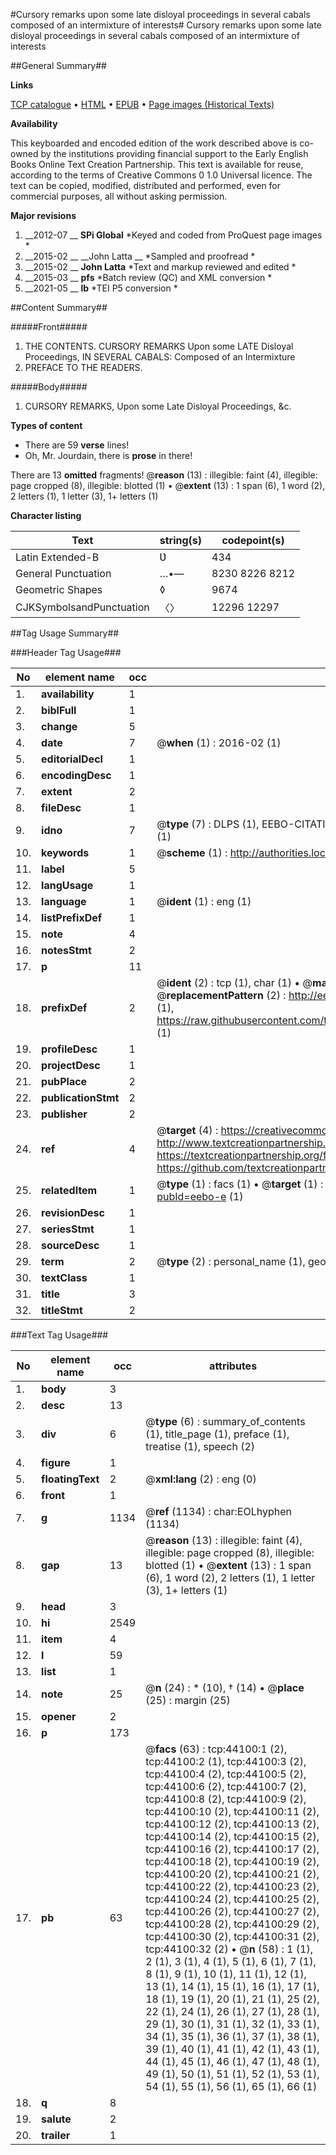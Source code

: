 #Cursory remarks upon some late disloyal proceedings in several cabals composed of an intermixture of interests#
Cursory remarks upon some late disloyal proceedings in several cabals composed of an intermixture of interests

##General Summary##

**Links**

[TCP catalogue](http://www.ota.ox.ac.uk/tcp/)  • 
[HTML](http://tei.it.ox.ac.uk/tcp/Texts-HTML/free/A35/A35509.html)  • 
[EPUB](http://tei.it.ox.ac.uk/tcp/Texts-EPUB/free/A35/A35509.epub) • 
[Page images (Historical Texts)](https://historicaltexts.jisc.ac.uk/eebo-9790738e)

**Availability**

This keyboarded and encoded edition of the work described above is co-owned by the
    institutions providing financial support to the Early English Books Online Text Creation
    Partnership. This text is available for reuse, according to the terms of  Creative Commons 0 1.0 Universal
    licence. The text can be copied, modified, distributed and performed, even for commercial
    purposes, all without asking permission.

**Major revisions**

1. __2012-07 __ __SPi Global__ *Keyed and coded from ProQuest page images *
1. __2015-02 __ __John Latta __ *Sampled and proofread *
1. __2015-02 __ __John Latta__ *Text and markup reviewed and edited *
1. __2015-03 __ __pfs__ *Batch review (QC) and XML conversion *
1. __2021-05 __ __lb__ *TEI P5 conversion *

##Content Summary##

#####Front#####

1. THE CONTENTS.
CURSORY REMARKS Upon some LATE Disloyal Proceedings, IN SEVERAL CABALS: Composed of an Intermixture 
1. PREFACE TO THE READERS.

#####Body#####

1. CURSORY REMARKS, Upon some Late Disloyal Proceedings, &c.

**Types of content**

  * There are 59 **verse** lines!
  * Oh, Mr. Jourdain, there is **prose** in there!

There are 13 **omitted** fragments! 
 @__reason__ (13) : illegible: faint (4), illegible: page cropped (8), illegible: blotted (1)  •  @__extent__ (13) : 1 span (6), 1 word (2), 2 letters (1), 1 letter (3), 1+ letters (1)

**Character listing**


|Text|string(s)|codepoint(s)|
|---|---|---|
|Latin Extended-B|Ʋ|434|
|General Punctuation|…•—|8230 8226 8212|
|Geometric Shapes|◊|9674|
|CJKSymbolsandPunctuation|〈〉|12296 12297|

##Tag Usage Summary##

###Header Tag Usage###

|No|element name|occ|attributes|
|---|---|---|---|
|1.|__availability__|1||
|2.|__biblFull__|1||
|3.|__change__|5||
|4.|__date__|7| @__when__ (1) : 2016-02 (1)|
|5.|__editorialDecl__|1||
|6.|__encodingDesc__|1||
|7.|__extent__|2||
|8.|__fileDesc__|1||
|9.|__idno__|7| @__type__ (7) : DLPS (1), EEBO-CITATION (1), VID (1), EEBO-PROQUEST (1), STC (2), OCLC (1)|
|10.|__keywords__|1| @__scheme__ (1) : http://authorities.loc.gov/ (1)|
|11.|__label__|5||
|12.|__langUsage__|1||
|13.|__language__|1| @__ident__ (1) : eng (1)|
|14.|__listPrefixDef__|1||
|15.|__note__|4||
|16.|__notesStmt__|2||
|17.|__p__|11||
|18.|__prefixDef__|2| @__ident__ (2) : tcp (1), char (1)  •  @__matchPattern__ (2) : ([0-9\-]+):([0-9IVX]+) (1), (.+) (1)  •  @__replacementPattern__ (2) : http://eebo.chadwyck.com/downloadtiff?vid=$1&page=$2 (1), https://raw.githubusercontent.com/textcreationpartnership/Texts/master/tcpchars.xml#$1 (1)|
|19.|__profileDesc__|1||
|20.|__projectDesc__|1||
|21.|__pubPlace__|2||
|22.|__publicationStmt__|2||
|23.|__publisher__|2||
|24.|__ref__|4| @__target__ (4) : https://creativecommons.org/publicdomain/zero/1.0/ (1), http://www.textcreationpartnership.org/docs/. (1), https://textcreationpartnership.org/faq/#faq05 (1), https://github.com/textcreationpartnership (1)|
|25.|__relatedItem__|1| @__type__ (1) : facs (1)  •  @__target__ (1) : https://data.historicaltexts.jisc.ac.uk/view?pubId=eebo-e (1)|
|26.|__revisionDesc__|1||
|27.|__seriesStmt__|1||
|28.|__sourceDesc__|1||
|29.|__term__|2| @__type__ (2) : personal_name (1), geographic_name (1)|
|30.|__textClass__|1||
|31.|__title__|3||
|32.|__titleStmt__|2||


###Text Tag Usage###

|No|element name|occ|attributes|
|---|---|---|---|
|1.|__body__|3||
|2.|__desc__|13||
|3.|__div__|6| @__type__ (6) : summary_of_contents (1), title_page (1), preface (1), treatise (1), speech (2)|
|4.|__figure__|1||
|5.|__floatingText__|2| @__xml:lang__ (2) : eng (0)|
|6.|__front__|1||
|7.|__g__|1134| @__ref__ (1134) : char:EOLhyphen (1134)|
|8.|__gap__|13| @__reason__ (13) : illegible: faint (4), illegible: page cropped (8), illegible: blotted (1)  •  @__extent__ (13) : 1 span (6), 1 word (2), 2 letters (1), 1 letter (3), 1+ letters (1)|
|9.|__head__|3||
|10.|__hi__|2549||
|11.|__item__|4||
|12.|__l__|59||
|13.|__list__|1||
|14.|__note__|25| @__n__ (24) : * (10), † (14)  •  @__place__ (25) : margin (25)|
|15.|__opener__|2||
|16.|__p__|173||
|17.|__pb__|63| @__facs__ (63) : tcp:44100:1 (2), tcp:44100:2 (1), tcp:44100:3 (2), tcp:44100:4 (2), tcp:44100:5 (2), tcp:44100:6 (2), tcp:44100:7 (2), tcp:44100:8 (2), tcp:44100:9 (2), tcp:44100:10 (2), tcp:44100:11 (2), tcp:44100:12 (2), tcp:44100:13 (2), tcp:44100:14 (2), tcp:44100:15 (2), tcp:44100:16 (2), tcp:44100:17 (2), tcp:44100:18 (2), tcp:44100:19 (2), tcp:44100:20 (2), tcp:44100:21 (2), tcp:44100:22 (2), tcp:44100:23 (2), tcp:44100:24 (2), tcp:44100:25 (2), tcp:44100:26 (2), tcp:44100:27 (2), tcp:44100:28 (2), tcp:44100:29 (2), tcp:44100:30 (2), tcp:44100:31 (2), tcp:44100:32 (2)  •  @__n__ (58) : 1 (1), 2 (1), 3 (1), 4 (1), 5 (1), 6 (1), 7 (1), 8 (1), 9 (1), 10 (1), 11 (1), 12 (1), 13 (1), 14 (1), 15 (1), 16 (1), 17 (1), 18 (1), 19 (1), 20 (1), 21 (1), 25 (2), 22 (1), 24 (1), 26 (1), 27 (1), 28 (1), 29 (1), 30 (1), 31 (1), 32 (1), 33 (1), 34 (1), 35 (1), 36 (1), 37 (1), 38 (1), 39 (1), 40 (1), 41 (1), 42 (1), 43 (1), 44 (1), 45 (1), 46 (1), 47 (1), 48 (1), 49 (1), 50 (1), 51 (1), 52 (1), 53 (1), 54 (1), 55 (1), 56 (1), 65 (1), 66 (1)|
|18.|__q__|8||
|19.|__salute__|2||
|20.|__trailer__|1||
